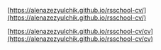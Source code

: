 [https://alenazezyulchik.github.io/rsschool-cv/](https://alenazezyulchik.github.io/rsschool-cv/)

[https://alenazezyulchik.github.io/rsschool-cv/cv](https://alenazezyulchik.github.io/rsschool-cv/cv)
